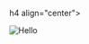 h4 align="center">
 
![Hello](https://media1.tenor.com/m/WCPBOWmj2LwAAAAC/bieserka-aesthetic.gif)


```
